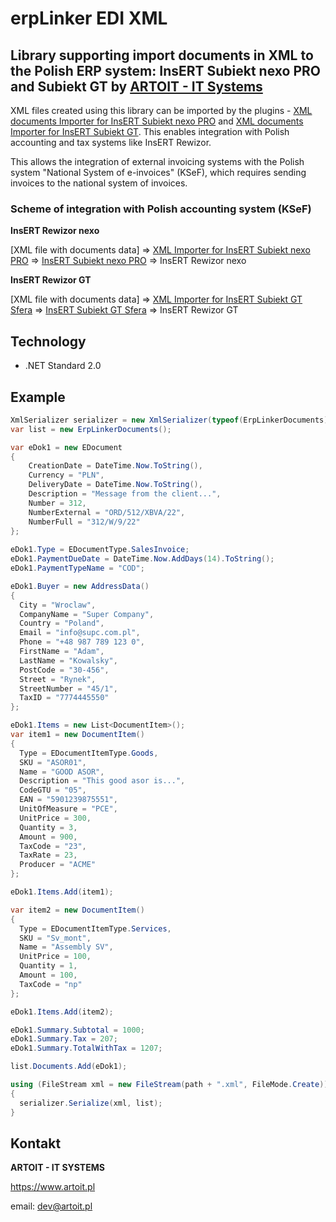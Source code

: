 # erpLinker EDI XML
## Library supporting import documents in XML to the Polish ERP system: InsERT Subiekt nexo PRO and Subiekt GT by [ARTOIT - IT Systems](https://www.artoit.pl/)

XML files created using this library can be imported by the plugins - [XML documents Importer for InsERT Subiekt nexo PRO](https://www.artoit.pl/moduly/nexo/import_faktur.html#nav) and [XML documents Importer for InsERT Subiekt GT](https://www.artoit.pl/moduly/gt/import_zamowien.html#nav).
This enables integration with Polish accounting and tax systems like InsERT Rewizor.

This allows the integration of external invoicing systems with the Polish system "National System of e-invoices" (KSeF), which requires sending invoices to the national system of invoices.

### Scheme of integration with Polish accounting system (KSeF)
**InsERT Rewizor nexo**

[XML file with documents data] => [XML Importer for InsERT Subiekt nexo PRO](https://www.artoit.pl/moduly/nexo/import_faktur.html#nav) => [InsERT Subiekt nexo PRO](https://www.insert.com.pl/programy_dla_firm/sprzedaz/subiekt_nexo_pro/opis.html) => InsERT Rewizor nexo

**InsERT Rewizor GT**

[XML file with documents data] => [XML Importer for InsERT Subiekt GT Sfera](https://www.artoit.pl/moduly/gt/import_zamowien.html#nav) => [InsERT Subiekt GT Sfera](https://www.insert.com.pl/programy_dla_firm/sprzedaz/subiekt_gt_sfera/opis.html) => InsERT Rewizor GT

## Technology
* .NET Standard 2.0 

## Example
```C#
XmlSerializer serializer = new XmlSerializer(typeof(ErpLinkerDocuments));
var list = new ErpLinkerDocuments();

var eDok1 = new EDocument
{
    CreationDate = DateTime.Now.ToString(),
    Currency = "PLN",
    DeliveryDate = DateTime.Now.ToString(),
    Description = "Message from the client...",
    Number = 312,
    NumberExternal = "ORD/512/XBVA/22",
    NumberFull = "312/W/9/22"
};
  
eDok1.Type = EDocumentType.SalesInvoice;
eDok1.PaymentDueDate = DateTime.Now.AddDays(14).ToString();
eDok1.PaymentTypeName = "COD";

eDok1.Buyer = new AddressData()
{
  City = "Wroclaw",
  CompanyName = "Super Company",
  Country = "Poland",
  Email = "info@supc.com.pl",
  Phone = "+48 987 789 123 0",
  FirstName = "Adam",
  LastName = "Kowalsky",
  PostCode = "30-456",
  Street = "Rynek",
  StreetNumber = "45/1",
  TaxID = "7774445550"
};

eDok1.Items = new List<DocumentItem>();
var item1 = new DocumentItem()
{
  Type = EDocumentItemType.Goods,
  SKU = "ASOR01",
  Name = "GOOD ASOR",
  Description = "This good asor is...",
  CodeGTU = "05",
  EAN = "5901239875551",
  UnitOfMeasure = "PCE",
  UnitPrice = 300,
  Quantity = 3,
  Amount = 900,
  TaxCode = "23",
  TaxRate = 23,
  Producer = "ACME"
};

eDok1.Items.Add(item1);

var item2 = new DocumentItem()
{
  Type = EDocumentItemType.Services,
  SKU = "Sv_mont",
  Name = "Assembly SV",
  UnitPrice = 100,
  Quantity = 1,
  Amount = 100,
  TaxCode = "np"
};

eDok1.Items.Add(item2);

eDok1.Summary.Subtotal = 1000;
eDok1.Summary.Tax = 207;
eDok1.Summary.TotalWithTax = 1207;

list.Documents.Add(eDok1);

using (FileStream xml = new FileStream(path + ".xml", FileMode.Create))
{
  serializer.Serialize(xml, list);
}
```

## Kontakt
__ARTOIT - IT SYSTEMS__

https://www.artoit.pl

email: dev@artoit.pl
